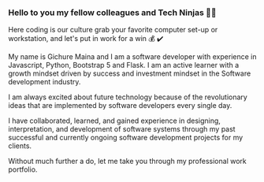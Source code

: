 ### Hello to you my fellow colleagues and Tech Ninjas 🥷👋
Here coding is our culture grab your favorite computer set-up or workstation, and let's put in work for a win 💰 ✔️

<!--
**KyleGichez/KyleGichez** is a ✨ _special_ ✨ repository because its `README.md` (this file) appears on your GitHub profile.

Here are some ideas to get you started:

- 🔭 I’m currently working on ...
- 🌱 I’m currently learning ...
- 👯 I’m looking to collaborate on ...
- 🤔 I’m looking for help with ...
- 💬 Ask me about ...
- 📫 How to reach me: ...
- 😄 Pronouns: ...
- ⚡ Fun fact: ...
-->
My name is Gichure Maina and I am a software developer with experience in Javascript, Python, Bootstrap 5 and Flask. I am an active learner with a growth mindset driven by success and investment mindset in the Software development industry.

I am always excited about future technology because of the revolutionary ideas that are implemented by software developers every single day.

I have collaborated, learned, and gained experience in designing, interpretation, and development of software systems through my past successful and currently ongoing software development projects for my clients.

Without much further a do, let me take you through my professional work portfolio.

